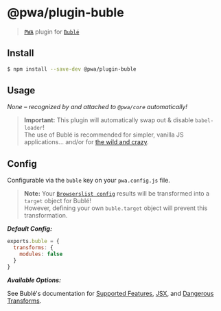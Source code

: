 # @pwa/plugin-buble

> [`PWA`](https://pwa.cafe/) plugin for [`Bublé`](https://buble.surge.sh/guide/#what-is-buble)

## Install

```sh
$ npm install --save-dev @pwa/plugin-buble
```

## Usage

_None – recognized by and attached to `@pwa/core` automatically!_

> **Important:** This plugin will automatically swap out & disable `babel-loader`!<br>
The use of Bublé is recommended for simpler, vanilla JS applications... and/or for [the wild and crazy](https://blog.chron.com/tubular/files/2014/02/wild-and-crazy-guys1.gif).


## Config

Configurable via the `buble` key on your `pwa.config.js` file.

> **Note:** Your [`Browserslist config`](https://github.com/browserslist/browserslist#queries) results will be transformed into a `target` object for Bublé!<br>
However, defining your own `buble.target` object will prevent this transformation.

***Default Config:***

```js
exports.buble = {
  transforms: {
    modules: false
  }
}
```

***Available Options:***

See Bublé's documentation for [Supported Features](https://buble.surge.sh/guide/#supported-features), [JSX](https://buble.surge.sh/guide/#jsx), and [Dangerous Transforms](https://buble.surge.sh/guide/#dangerous-transforms).
